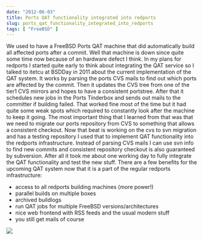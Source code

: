```yaml
---
date: "2012-06-03"
title: Ports QAT functionality integrated into redports
slug: ports_qat_functionality_integrated_into_redports
tags: [ "FreeBSD" ]
---
```


We used to have a FreeBSD Ports QAT machine that did automatically build all affected ports after a commit. Well that machine is down since quite some time now because of an hardware defect I think. In my plans for redports I started quite early to think about integrating the QAT service so I talked to itetcu at BSDDay in 2011 about the current implementation of the QAT system. It works by parsing the ports CVS mails to find out which ports are affected by the commit. Then it updates the CVS tree from one of the tier1 CVS mirrors and hopes to have a consistent portstree. After that it schedules new jobs in the Ports Tinderbox and sends out mails to the committer if building failed. That worked fine most of the time but it had quite some weak spots which required to constantly look after the machine to keep it going. 
The most important thing that I learned from that was that we need to migrate our ports repository from CVS to something that allows a consistent checkout. Now that beat is working on the cvs to svn migration and has a testing repository I used that to implement QAT functionality into the redports infrastructure. Instead of parsing CVS mails I can use svn info to find new commits and consistent repository checkout is also guaranteed by subversion. After all it took me about one working day to fully integrate the QAT functionality and test the new stuff. 
There are a few benefits for the upcoming QAT system now that it is a part of the regular redports infrastructure:

* access to all redports building machines (more power!)
* parallel builds on multiple boxes
* archived buildlogs
* run QAT jobs for multiple FreeBSD versions/architectures
* nice web frontend with RSS feeds and the usual modern stuff
* you still get mails of course

![](/images/2012/redports-qat.png)
